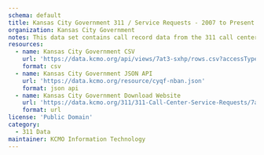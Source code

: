 ```yaml
---
schema: default
title: Kansas City Government 311 / Service Requests - 2007 to Present
organization: Kansas City Government
notes: This data set contains call record data from the 311 call center in Kansas City, MO. This dataset used to be published under the name "KCMOPS311". This name was changed to make the dataset name more reflective of it's contents.
resources:
  - name: Kansas City Government CSV
    url: 'https://data.kcmo.org/api/views/7at3-sxhp/rows.csv?accessType=DOWNLOAD'
    format: csv
  - name: Kansas City Government JSON API
    url: 'https://data.kcmo.org/resource/cyqf-nban.json'
    format: json api
  - name: Kansas City Government Download Website
    url: 'https://data.kcmo.org/311/311-Call-Center-Service-Requests/7at3-sxhp'
    format: url
license: 'Public Domain'
category:
  - 311 Data
maintainer: KCMO Information Technology
---
```


